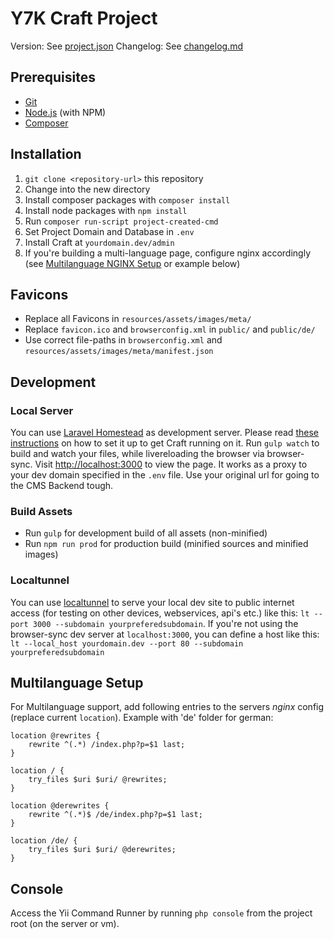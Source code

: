 # Y7K Craft Project

Version: See [project.json](project.json)
Changelog: See [changelog.md](changelog.md)

## Prerequisites

- [Git](http://git-scm.com/)
- [Node.js](http://nodejs.org/) (with NPM)
- [Composer](https://getcomposer.org/)

## Installation

1. `git clone <repository-url>` this repository
2. Change into the new directory
3. Install composer packages with `composer install`
4. Install node packages with `npm install`
5. Run `composer run-script project-created-cmd`
6. Set Project Domain and Database in `.env`
7. Install Craft at `yourdomain.dev/admin`
8. If you're building a multi-language page, configure nginx accordingly (see [Multilanguage NGINX Setup](#user-content-multilanguage-nginx-setup) or example below)

## Favicons

- Replace all Favicons in `resources/assets/images/meta/`
- Replace `favicon.ico` and `browserconfig.xml` in `public/` and `public/de/` 
- Use correct file-paths in `browserconfig.xml` and `resources/assets/images/meta/manifest.json` 

## Development

### Local Server

You can use [Laravel Homestead](https://laravel.com/docs/master/homestead) as development server. Please read [these instructions](https://medium.com/@didgeoridoo/how-to-get-craft-cms-2-5-running-on-a-laravel-homestead-3-0-x-vagrant-box-556fe57ff807#.siftkm7kt) on how to set it up to get Craft running on it.
Run `gulp watch` to build and watch your files, while livereloading the browser via browser-sync. Visit [http://localhost:3000](http://localhost:3000) to view the page. It works as a proxy to your dev domain specified in the `.env` file. Use your original url for going to the CMS Backend tough.

### Build Assets

- Run `gulp`  for development build of all assets (non-minified)
- Run `npm run prod` for production build (minified sources and minified images) 

### Localtunnel

You can use [localtunnel](http://http://localtunnel.me/) to serve your local dev site to public internet access (for testing on other devices, webservices, api's etc.) like this: `lt --port 3000 --subdomain yourpreferedsubdomain`. If you're not using the browser-sync dev server at `localhost:3000`, you can define a host like this: `lt --local_host yourdomain.dev --port 80 --subdomain yourpreferedsubdomain`

## Multilanguage Setup

For Multilanguage support, add following entries to the servers *nginx* config (replace current `location`).
Example with 'de' folder for german:

```
location @rewrites {
    rewrite ^(.*) /index.php?p=$1 last;
}

location / {
    try_files $uri $uri/ @rewrites;
}

location @derewrites {
    rewrite ^(.*)$ /de/index.php?p=$1 last;
}

location /de/ {
    try_files $uri $uri/ @derewrites;
}
```

## Console
Access the Yii Command Runner by running `php console` from the project root (on the server or vm).
